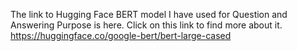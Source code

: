 The link to Hugging Face BERT model I have used for Question and Answering Purpose is here. Click on this link to find more about it.
https://huggingface.co/google-bert/bert-large-cased 
